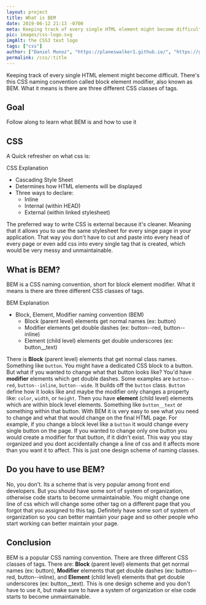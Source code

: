 ```yaml
---
layout: project
title: What is BEM
date: 2019-06-12 21:13 -0700
meta: Keeping track of every single HTML element might become difficult. There's this CSS naming convention called block element modifier, also known as BEM. What it means is there are three different CSS classes of tags.
pic: images/css-logo.svg
imgAlt: the CSS3 text logo
tags: ["css"]
author: ["Daniel Munoz", "https://planeswalker1.github.io/", "https://github.com/planeswalker1"]
permalink: /css/:title
---
```


Keeping track of every single HTML element might become difficult. There's this CSS naming convention called block element modifier, also known as BEM. What it means is there are three different CSS classes of tags.

<!-- ==== -->
<!-- GOAL -->
<!-- ==== -->

## Goal

Follow along to learn what BEM is and how to use it

<!-- === -->
<!-- CSS -->
<!-- === -->

## CSS

A Quick refresher on what css is:

<p class="highlight__file-desc">CSS Explanation</p>

* Cascading Style Sheet
* Determines how HTML elements will be displayed
* Three ways to declare:
  * Inline
  * Internal (within HEAD)
  * External (within linked stylesheet)

The preferred way to write CSS is external because it's cleaner. Meaning that it allows you to use the same stylesheet for every singe page in your application. That way you don't have to cut and paste into every head of every page or even add css into every single tag that is created, which would be very messy and unmaintainable.

<!-- =========== -->
<!-- WHAT IS BEM -->
<!-- =========== -->

## What is BEM?

BEM is a CSS naming convention, short for block element modifier. What it means is there are three different CSS classes of tags.

<p class="highlight__file-desc">BEM Explanation</p>

* Block, Element, Modifier naming convention (BEM)
    * Block (parent level) elements get normal names (ex: button)
    * Modifier elements get double dashes (ex: button--red, button--inline)
    * Element (child level) elements get double underscores (ex: button__text)

There is **Block** (parent level) elements that get normal class names. Something like <code class="highlight__code">button</code>. You might have a dedicated CSS block to a button. But what if you wanted to change what that button looks like? You'd have **modifier** elements which get double dashes. Some examples are <code class="highlight__code">button--red</code>, <code class="highlight__code">button--inline</code>, <code class="highlight__code">button--wide</code>. It builds off the <code class="highlight__code">button</code> class. <code class="highlight__code">Button</code> define how it looks like and maybe the modifier only changes a property like: <code>color</code>, <code>width</code>, or <code>height</code>. Then you have **element** (child level) elements which are within block level elements. Something like <code class="highlight__code">button__text</code> or something within that button. With BEM it is very easy to see what you need to change and what that would change on the final HTML page. For example, if you change a block level like a <code class="highlight__code">button</code> it would change every single button on the page. If you wanted to change only one button you would create a modifier for that button, if it didn't exist. This way you stay organized and you dont accidentally change a line of css and it affects more than you want it to affect. This is just one design scheme of naming classes.

<!-- ====================== -->
<!-- DO YOU HAVE TO USE BEM -->
<!-- ====================== -->

## Do you have to use BEM?

No, you don't. Its a scheme that is very popular among front end developers. But you should have some sort of system of organization, otherwise code starts to become unmaintainable. You might change one line of css which will change some other tag on a different page that you forgot that you assigned to this tag. Definitely have some sort of system of organization so you can better maintain your page and so other people who start working can better maintain your page.

<!-- ========== -->
<!-- CONCLUSION -->
<!-- ========== -->

## Conclusion

BEM is a popular CSS naming convention. There are three different CSS classes of tags. There are: **Block** (parent level) elements that get normal names (ex: button), **Modifier** elements that get double dashes (ex: button--red, button--inline), and **Element** (child level) elements that get double underscores (ex: button__text). This is one design scheme and you don't have to use it, but make sure to have a system of organization or else code starts to become unmaintainable.